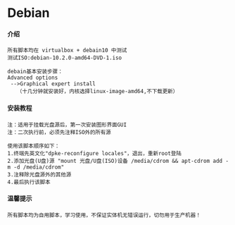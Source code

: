 # Debian

#### 介绍
    所有脚本均在 virtualbox + debain10 中测试
    测试ISO:debian-10.2.0-amd64-DVD-1.iso

    debain基本安装步骤：
    Advanced options 
     -->Graphical expert install 
       （十几分钟就安装好，内核选择linux-image-amd64,不下载更新）


#### 安装教程
    注：适用于挂载光盘源后，第一次安装图形界面GUI
    注：二次执行前，必须先注释ISO外的所有源 

    使用该脚本顺序如下：
    1.终端先英文化"dpke-reconfigure locales"，退出，重新root登陆
    2.添加光盘(U盘)源 "mount 光盘/U盘(ISO)设备 /media/cdrom && apt-cdrom add -m -d /media/cdrom"
    3.注释除光盘源外的其他源
    4.最后执行该脚本 


#### 温馨提示
    所有脚本均为自用脚本，学习使用，不保证实体机无错误运行，切勿用于生产机器！



